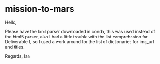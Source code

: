 # mission-to-mars

Hello,

Please have the lxml parser downloaded in conda, this was used instead of the html5 parser, also I had a little trouble with the list comprehnsion for Deliverable 1, so I used a work around for the list of dictionaries for img_url and titles.

Regards,
Ian

